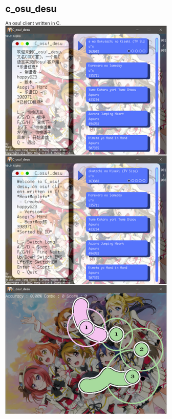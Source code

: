 # c_osu_desu
 An osu! client written in C.
![Mainmenu in Simplified Chinese](./readme/mainmenuCN.png "mainmenuCN")
![Mainmenu in Simplified Chinese](./readme/mainmenuEN.png "mainmenuEN")
![In Game](./readme/ingame.png "ingame")